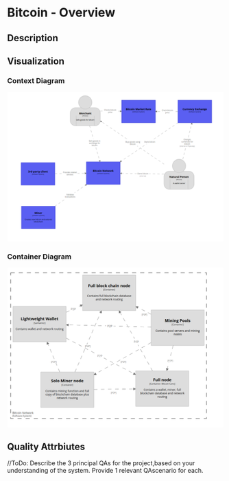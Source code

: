 # Bitcoin - Overview

## Description



## Visualization

### Context Diagram

![image-20201028003354700](assets/image-20201028003354700.png)

### Container Diagram

![image-20201028003842079](assets/image-20201028003842079.png)

## Quality Attrbiutes

//ToDo: Describe the 3 principal QAs for the project,based on your understanding of the system.  Provide 1 relevant QAscenario for each.
